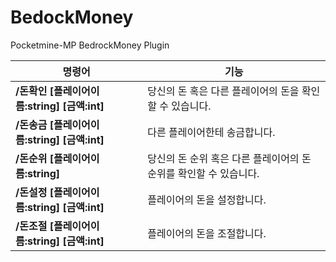 # BedockMoney
Pocketmine-MP BedrockMoney Plugin

| <center>명령어</center> | <center>기능</center> |
|--- | --- |
|**/돈확인 [플레이어이름:string] [금액:int]** | 당신의 돈 혹은 다른 플레이어의 돈을 확인할 수 있습니다.|
|**/돈송금 [플레이어이름:string] [금액:int]** | 다른 플레이어한테 송금합니다.|
|**/돈순위 [플레이어이름:string]** | 당신의 돈 순위 혹은 다른 플레이어의 돈 순위를 확인할 수 있습니다.|
|**/돈설정 [플레이어이름:string] [금액:int]** | 플레이어의 돈을 설정합니다.|
|**/돈조절 [플레이어이름:string] [금액:int]** | 플레이어의 돈을 조절합니다.|

